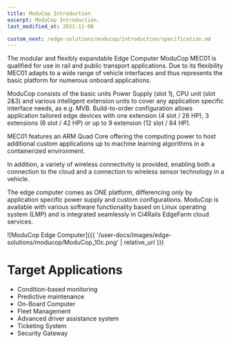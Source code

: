 ```yaml
---
title: ModuCop Introduction
excerpt: ModuCop Introduction.
last_modified_at: 2021-11-08

custom_next: /edge-solutions/moducop/introduction/specification.md
---
```


The modular and flexibly expandable Edge Computer ModuCop MEC01 is qualified for use in rail and public transport applications. Due to its flexibility MEC01 adapts to a wide range of vehicle interfaces and thus represents the basic platform for numerous onboard applications.

ModuCop consists of the basic units Power Supply (slot 1), CPU unit (slot 2&3) and various intelligent extension units to cover any application specific interface needs, as e.g. MVB. Build-to-order configuration allows application tailored edge devices with one extension (4 slot / 28 HP), 3 extensions (6 slot / 42 HP) or up to 9 extension (12 slot / 84 HP).

MEC01 features an ARM Quad Core offering the computing power to host additional custom applications up to machine learning algorithms in a containerized environment. 

In addition, a variety of wireless connectivity is provided, enabling both a connection to the cloud and a connection to wireless sensor technology in a vehicle. 

The edge computer comes as ONE platform, differencing only by application specific power supply and custom configurations. ModuCop is available with various software functionality based on Linux operating system (LMP) and is integrated seamlessly in Ci4Rails EdgeFarm cloud services.

![ModuCop Edge Computer]({{ '/user-docs/images/edge-solutions/moducop/ModuCop_10c.png' | relative_url }})

# Target Applications

* Condition-based monitoring 
* Predictive maintenance
* On-Board Computer
* Fleet Management 
* Advanced driver assistance system
* Ticketing System
* Security Gateway